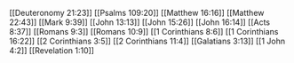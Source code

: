 [[Deuteronomy 21:23]]
[[Psalms 109:20]]
[[Matthew 16:16]]
[[Matthew 22:43]]
[[Mark 9:39]]
[[John 13:13]]
[[John 15:26]]
[[John 16:14]]
[[Acts 8:37]]
[[Romans 9:3]]
[[Romans 10:9]]
[[1 Corinthians 8:6]]
[[1 Corinthians 16:22]]
[[2 Corinthians 3:5]]
[[2 Corinthians 11:4]]
[[Galatians 3:13]]
[[1 John 4:2]]
[[Revelation 1:10]]
